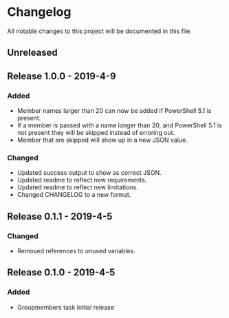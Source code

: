# Changelog

All notable changes to this project will be documented in this file.

## Unreleased

## Release 1.0.0 - 2019-4-9

### Added
-   Member names larger than 20 can now be added if PowerShell 5.1 is present.
-  If a member is passed with a name longer than 20, and PowerShell 5.1 is not present they will be skipped instead of erroring out.
- Member that are skipped will show up in a new JSON value.
### Changed

-   Updated success output to show as correct JSON.
-   Updated readme to reflect new requirements.
-   Updated readme to reflect new limitations.
-   Changed CHANGELOG to a new format.

## Release 0.1.1 - 2019-4-5

### Changed

-   Removed references to unused variables.

## Release 0.1.0 - 2019-4-5

### Added

-   Groupmembers task initial release
